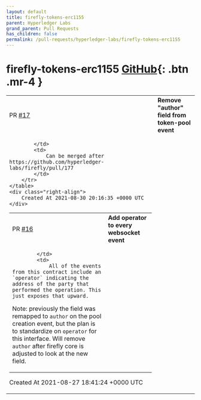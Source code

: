 ```yaml
---
layout: default
title: firefly-tokens-erc1155
parent: Hyperledger Labs
grand_parent: Pull Requests
has_children: false
permalink: /pull-requests/hyperledger-labs/firefly-tokens-erc1155
---
```


# firefly-tokens-erc1155 <span class="fs-3 right-align">[GitHub](https://github.com/hyperledger-labs/firefly-tokens-erc1155){: .btn .mr-4 }</span>


<div>
    <table>
        <tr>
            <td>
                PR <a href="https://github.com/hyperledger-labs/firefly-tokens-erc1155/pull/17" class=".btn">#17</a>
            </td>
            <td>
                <b>
                    Remove "author" field from token-pool event
                </b>
            </td>
        </tr>
        <tr>
            <td>
                
            </td>
            <td>
                Can be merged after https://github.com/hyperledger-labs/firefly/pull/177
            </td>
        </tr>
    </table>
    <div class="right-align">
        Created At 2021-08-30 20:16:35 +0000 UTC
    </div>
</div>

<div>
    <table>
        <tr>
            <td>
                PR <a href="https://github.com/hyperledger-labs/firefly-tokens-erc1155/pull/16" class=".btn">#16</a>
            </td>
            <td>
                <b>
                    Add operator to every websocket event
                </b>
            </td>
        </tr>
        <tr>
            <td>
                
            </td>
            <td>
                All of the events from this contract include an `operator` indicating the address of the party that performed the operation. This just exposes that upward.

Note: previously the field was remapped to `author` on the pool creation event, but the plan is to standardize on `operator` for this interface. Will remove `author` after firefly core is adjusted to look at the new field.
            </td>
        </tr>
    </table>
    <div class="right-align">
        Created At 2021-08-27 18:41:24 +0000 UTC
    </div>
</div>

